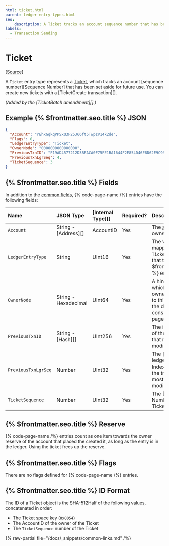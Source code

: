 ```yaml
---
html: ticket.html
parent: ledger-entry-types.html
seo:
    description: A Ticket tracks an account sequence number that has been set aside for future use.
labels:
  - Transaction Sending
---
```

# Ticket
[[Source]](https://github.com/XRPLF/rippled/blob/f64cf9187affd69650907d0d92e097eb29693945/include/xrpl/protocol/detail/ledger_entries.macro#L124-L130 "Source")

A `Ticket` entry type represents a [Ticket](../../../../concepts/accounts/tickets.md), which tracks an account [sequence number][Sequence Number] that has been set aside for future use. You can create new tickets with a [TicketCreate transaction][].

_(Added by the [TicketBatch amendment][].)_


## Example {% $frontmatter.seo.title %} JSON

```json
{
  "Account": "rEhxGqkqPPSxQ3P25J66ft5TwpzV14k2de",
  "Flags": 0,
  "LedgerEntryType": "Ticket",
  "OwnerNode": "0000000000000000",
  "PreviousTxnID": "F19AD4577212D3BEACA0F75FE1BA1644F2E854D46E8D62E9C95D18E9708CBFB1",
  "PreviousTxnLgrSeq": 4,
  "TicketSequence": 3
}
```

## {% $frontmatter.seo.title %} Fields

In addition to the [common fields](../common-fields.md), {% code-page-name /%} entries have the following fields:

| Name                | JSON Type            | [Internal Type][] | Required? | Description                |
|:--------------------|:---------------------|:------------------|:----------|:---------------------------|
| `Account`           | String - [Address][] | AccountID         | Yes       | The [account](../../../../concepts/accounts/index.md) that owns this Ticket. |
| `LedgerEntryType`   | String               | UInt16            | Yes       | The value `0x0054`, mapped to the string `Ticket`, indicates that this is a {% $frontmatter.seo.title %} entry. |
| `OwnerNode`         | String - Hexadecimal | UInt64            | Yes       | A hint indicating which page of the owner directory links to this entry, in case the directory consists of multiple pages. |
| `PreviousTxnID`     | String - [Hash][]    | UInt256           | Yes       | The identifying hash of the [transaction](../../../../concepts/transactions/index.md) that most recently modified this entry. |
| `PreviousTxnLgrSeq` | Number               | UInt32            | Yes       | The [index of the ledger][Ledger Index] that contains the transaction that most recently modified this entry. |
| `TicketSequence`    | Number               | UInt32            | Yes       | The [Sequence Number][] this Ticket sets aside. |


## {% $frontmatter.seo.title %} Reserve

{% code-page-name /%} entries count as one item towards the owner reserve of the account that placed the created it, as long as the entry is in the ledger. Using the ticket frees up the reserve.


## {% $frontmatter.seo.title %} Flags

There are no flags defined for {% code-page-name /%} entries.


## {% $frontmatter.seo.title %} ID Format

The ID of a Ticket object is the SHA-512Half of the following values, concatenated in order:

* The Ticket space key (`0x0054`)
* The AccountID of the owner of the Ticket
* The `TicketSequence` number of the Ticket

{% raw-partial file="/docs/_snippets/common-links.md" /%}
